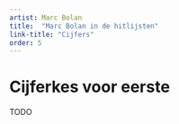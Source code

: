 ```yaml
---
artist: Marc Bolan
title:  "Marc Bolan in de hitlijsten"
link-title: "Cijfers"
order: 5
---
```


# Cijferkes voor eerste

TODO 
